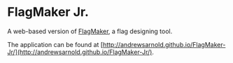 FlagMaker Jr.
=============

A web-based version of [FlagMaker](https://github.com/andrewsarnold/FlagMaker), a flag designing tool.

The application can be found at [http://andrewsarnold.github.io/FlagMaker-Jr/](http://andrewsarnold.github.io/FlagMaker-Jr/).
